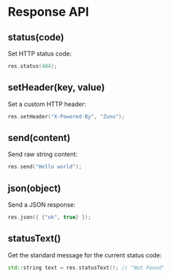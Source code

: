 # Response API

## status(code)

Set HTTP status code:

```cpp
res.status(404);
```

## setHeader(key, value)

Set a custom HTTP header:

```cpp
res.setHeader("X-Powered-By", "Zuno");
```

## send(content)

Send raw string content:

```cpp
res.send("Hello world");
```

## json(object)

Send a JSON response:

```cpp
res.json({ {"ok", true} });
```
## statusText()

Get the standard message for the current status code:

```cpp
std::string text = res.statusText(); // "Not Found"
```